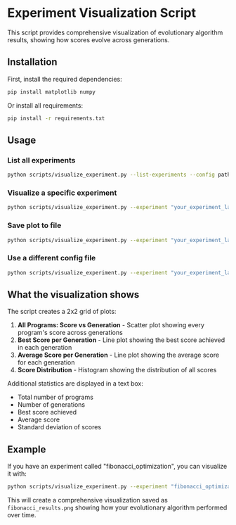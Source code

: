 # Experiment Visualization Script

This script provides comprehensive visualization of evolutionary algorithm results, showing how scores evolve across generations.

## Installation

First, install the required dependencies:

```bash
pip install matplotlib numpy
```

Or install all requirements:

```bash
pip install -r requirements.txt
```

## Usage

### List all experiments
```bash
python scripts/visualize_experiment.py --list-experiments --config path/to/your/config.yml
```

### Visualize a specific experiment
```bash
python scripts/visualize_experiment.py --experiment "your_experiment_label"
```

### Save plot to file
```bash
python scripts/visualize_experiment.py --experiment "your_experiment_label" --output evolution_plot.png
```

### Use a different config file
```bash
python scripts/visualize_experiment.py --experiment "your_experiment_label" --config path/to/config.yml
```

## What the visualization shows

The script creates a 2x2 grid of plots:

1. **All Programs: Score vs Generation** - Scatter plot showing every program's score across generations
2. **Best Score per Generation** - Line plot showing the best score achieved in each generation
3. **Average Score per Generation** - Line plot showing the average score for each generation
4. **Score Distribution** - Histogram showing the distribution of all scores

Additional statistics are displayed in a text box:
- Total number of programs
- Number of generations
- Best score achieved
- Average score
- Standard deviation of scores

## Example

If you have an experiment called "fibonacci_optimization", you can visualize it with:

```bash
python scripts/visualize_experiment.py --experiment "fibonacci_optimization" --config examples/fibonacci/config.yml --output fibonacci_results.png
```

This will create a comprehensive visualization saved as `fibonacci_results.png` showing how your evolutionary algorithm performed over time. 